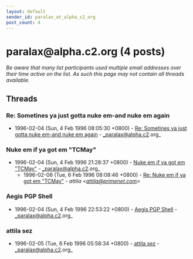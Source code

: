 ```yaml
---
layout: default
sender_id: paralax_at_alpha_c2_org
post_count: 4
---
```


# paralax<span>@</span>alpha.c2.org (4 posts)

_Be aware that many list participants used multiple email addresses over their time active on the list. As such this page may not contain all threads available._

## Threads

### Re: Sometines ya just gotta nuke em-and nuke em again
+ 1996-02-04 (Sun, 4 Feb 1996 08:05:30 +0800) - [Re: Sometines ya just gotta nuke em-and nuke em again](/archive/1996/02/b88ad7a5252be388bfc420cf2c8f707bb8f9b4bd1e6a309c2753fc1b06f1c7c5) - _paralax@alpha.c2.org_

### Nuke em if ya got em "TCMay"
+ 1996-02-04 (Sun, 4 Feb 1996 21:28:37 +0800) - [Nuke em if ya got em "TCMay"](/archive/1996/02/6a0d6b8008e2debf3a1101208526cd41c79b74d9bc5debfb8023b505de8f3821) - _paralax@alpha.c2.org_
  + 1996-02-06 (Tue, 6 Feb 1996 08:08:46 +0800) - [Re: Nuke em if ya got em "TCMay"](/archive/1996/02/28880ac1b9554b5510b4755694d925f986a45ef23c5c313840dc2259526454bb) - _attila \<attila@primenet.com\>_

### Aegis PGP Shell
+ 1996-02-04 (Sun, 4 Feb 1996 22:53:22 +0800) - [Aegis PGP Shell](/archive/1996/02/d2949912f10f5990785a9211aeaeaa9464cb0b8346222a2969dcb4fa06d53874) - _paralax@alpha.c2.org_

### attila sez
+ 1996-02-05 (Tue, 6 Feb 1996 05:58:34 +0800) - [attila sez](/archive/1996/02/11fccc538b8caee9fca20f94dc4b1310c045d9b0f56e514ae7d9f99338c8a15a) - _paralax@alpha.c2.org_

